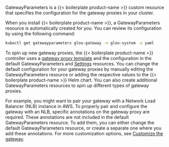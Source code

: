 GatewayParameters is a {{< boilerplate product-name >}} custom resource that specifies the configuration for the gateway proxies in your cluster. 

When you install {{< boilerplate product-name >}}, a GatewayParameters resource is automatically created for you. You can review its configuration by using the following command:  
```sh
kubectl get gatewayparameters gloo-gateway -n gloo-system -o yaml  
```

To spin up new gateway proxies, the {{< boilerplate product-name >}} controller uses a [gateway proxy template](#gatewayproxytemplate) and the configuration in the default GatewayParameters and [Settings](#settings) resources. You can change the default configuration for your gateway proxies by manually editing the GatewayParameters resource or adding the respective values to the {{< boilerplate product-name >}} Helm chart. You can also create additional GatewayParameters resources to spin up different types of gateway proxies.

For example, you might want to pair your gateway with a Network Load Balancer (NLB) instance in AWS. To properly pair and configure the gateway with an NLB, specific annotations on the gateway proxy are required. These annotations are not included in the default GatewayParameters resource. To add them, you can either change the default GatewayParameters resource, or create a separate one where you add these annotations. For more customization options, see [Customize the gateway](/setup/customize/).